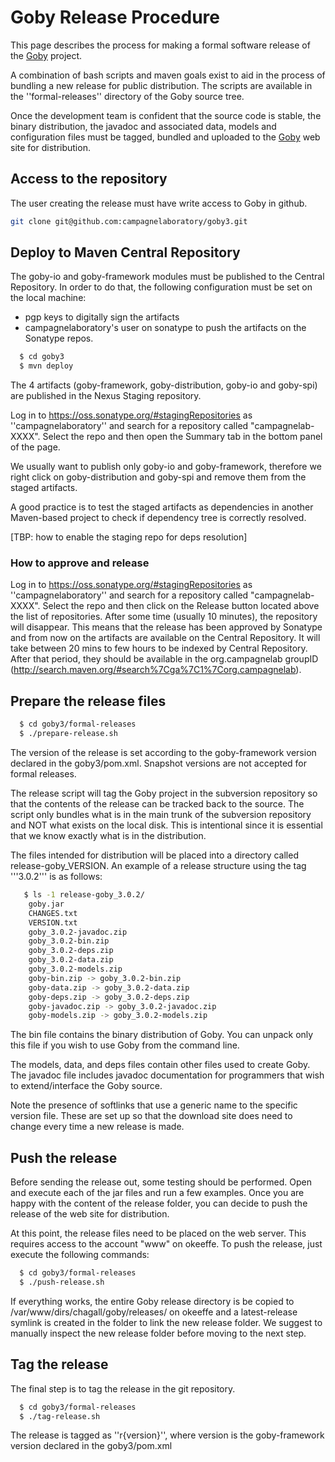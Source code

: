# Goby Release Procedure

This page describes the process for making a formal software release of the [Goby](http://goby.campagnelab.org) project.

A combination of bash scripts and maven goals exist to aid in the process of bundling a new release for public distribution. The scripts are available in the ''formal-releases'' directory of the Goby source tree.

Once the development team is confident that the source code is stable, the binary distribution, the javadoc and associated data, models and configuration files must be tagged, bundled and uploaded to the [Goby](http://goby.campagnelab.org) web site for distribution.
## Access to the repository

The user creating the release must have write access to Goby in github.
```sh
git clone git@github.com:campagnelaboratory/goby3.git
```
## Deploy to Maven Central Repository

The goby-io and goby-framework modules must be published to the Central Repository. In order to do that, the following configuration must be set on the local machine:
 - pgp keys to digitally sign the artifacts
 - campagnelaboratory's user on sonatype to push the artifacts on the Sonatype repos.

```sh
  $ cd goby3
  $ mvn deploy
```

The 4 artifacts (goby-framework, goby-distribution, goby-io and goby-spi) are published in the Nexus Staging repository. 

Log in to https://oss.sonatype.org/#stagingRepositories as ''campagnelaboratory'' and search for a repository called "campagnelab-XXXX". Select the repo and then open the Summary tab in the bottom panel of the page. 

We usually want to publish only goby-io and goby-framework, therefore we right click on goby-distribution and goby-spi and remove them from the staged artifacts.

A good practice is to test the staged artifacts as dependencies in another Maven-based project to check if dependency tree is correctly resolved.

[TBP: how to enable the staging repo for deps resolution]


### How to approve and release

Log in to https://oss.sonatype.org/#stagingRepositories as ''campagnelaboratory'' and search for a repository called "campagnelab-XXXX". Select the repo and then click on the Release button located above the list of repositories. After some time (usually 10 minutes), the repository will disappear. This means that the release has been approved by Sonatype and from now on the artifacts are available on the Central Repository. It will take between 20 mins to few hours to be indexed by Central Repository. After that period, they should be available in the org.campagnelab groupID (http://search.maven.org/#search%7Cga%7C1%7Corg.campagnelab). 
## Prepare the release files
```sh
  $ cd goby3/formal-releases
  $ ./prepare-release.sh
```

The version of the release is set according to the goby-framework version declared in the goby3/pom.xml. Snapshot versions are not accepted for formal releases.

The release script will tag the Goby project in the subversion repository so that the contents of the release can be tracked back to the source.  The script only bundles what is in the main trunk of the subversion repository and NOT what exists on the local disk.  This is intentional since it is essential that we know exactly what is in the distribution.

The files intended for distribution will be placed into a directory called release-goby_VERSION.  An example of a release structure using the tag '''3.0.2''' is as follows:
```sh
   $ ls -1 release-goby_3.0.2/
    goby.jar
    CHANGES.txt
    VERSION.txt
    goby_3.0.2-javadoc.zip
    goby_3.0.2-bin.zip
    goby_3.0.2-deps.zip
    goby_3.0.2-data.zip
    goby_3.0.2-models.zip
    goby-bin.zip -> goby_3.0.2-bin.zip
    goby-data.zip -> goby_3.0.2-data.zip
    goby-deps.zip -> goby_3.0.2-deps.zip
    goby-javadoc.zip -> goby_3.0.2-javadoc.zip
    goby-models.zip -> goby_3.0.2-models.zip
```


The bin file contains the binary distribution of Goby. You can unpack only this file if you wish to use Goby from the command line.

The models, data, and deps files contain other files used to create Goby. The javadoc file includes javadoc documentation for programmers that wish to extend/interface the Goby source.

Note the presence of softlinks that use a generic name to the specific version file.  These are set up so that the download site does need to change every time a new release is made.

## Push the release

Before sending the release out, some testing should be performed. Open and execute each of the jar files and run a few examples. Once you are happy with the content of the release folder, you can decide to push the release of the  web site for distribution.

At this point, the release files need to be placed on the web server. This requires access to the account "www" on okeeffe. To push the release, just execute the following commands:


```sh
  $ cd goby3/formal-releases
  $ ./push-release.sh
```

If everything works, the entire Goby release directory is be copied to /var/www/dirs/chagall/goby/releases/ on okeeffe and a latest-release symlink is created in the folder to link the new release folder. We suggest to manually inspect the new release folder before moving to the next step.

## Tag the release
The final step is to tag the release in the git repository. 
```sh
  $ cd goby3/formal-releases
  $ ./tag-release.sh
```

The release is tagged as ''r{version}'', where version is the goby-framework version declared in the goby3/pom.xml